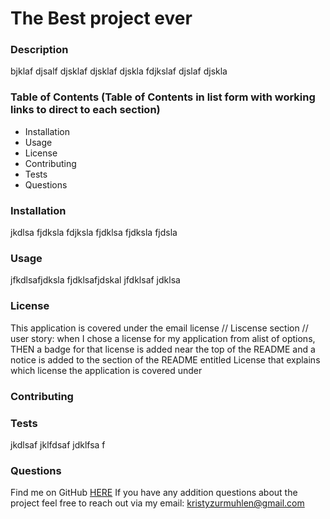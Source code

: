 
  # The Best project ever  

  
  ### Description
  bjklaf djsalf djsklaf djsklaf djskla fdjkslaf djslaf djskla
  
  
  ### Table of Contents (Table of Contents in list form with working links to direct to each section)
  * Installation
  * Usage
  * License
  * Contributing
  * Tests
  * Questions
  
  ### Installation
  jkdlsa fjdksla fdjksla fjdklsa fjdksla fjdsla
  

  ### Usage
  jfkdlsafjdksla fjdklsafjdskal jfdklsaf jdklsa

 
  ### License
  This application is covered under the email license
  // Liscense section 
  // user story: when I chose a license for my application from alist of options, THEN a badge for that license is added near the top of the README and a notice is added to the section of the README entitled License that explains which license the application is covered under
  
  
  ### Contributing
  
  
   
  ### Tests
  jkdlsaf jklfdsaf jdklfsa f
  
  ### Questions
  
  Find me on GitHub [HERE](https://github.com/Kristy-coding)
  If you have any addition questions about the project feel free to reach out via my email: kristyzurmuhlen@gmail.com
  

  